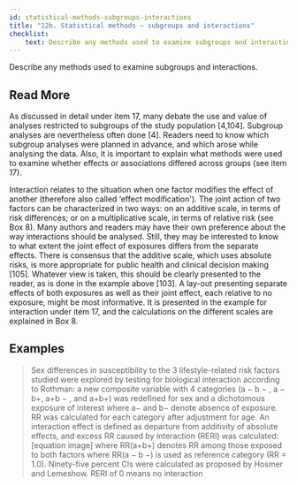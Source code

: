 ```yaml
---
id: statistical-methods-subgroups-interactions
title: "12b. Statistical methods – subgroups and interactions"
checklist: 
    text: Describe any methods used to examine subgroups and interactions.
---
```

Describe any methods used to examine subgroups and interactions.

## Read More

As discussed in detail under item 17, many debate the use and value of analyses restricted to subgroups of the study population [4,104]. Subgroup analyses are nevertheless often done [4]. Readers need to know which subgroup analyses were planned in advance, and which arose while analysing the data. Also, it is important to explain what methods were used to examine whether effects or associations differed across groups (see item 17).

Interaction relates to the situation when one factor modifies the effect of another (therefore also called ‘effect modification'). The joint action of two factors can be characterized in two ways: on an additive scale, in terms of risk differences; or on a multiplicative scale, in terms of relative risk (see Box 8). Many authors and readers may have their own preference about the way interactions should be analysed. Still, they may be interested to know to what extent the joint effect of exposures differs from the separate effects. There is consensus that the additive scale, which uses absolute risks, is more appropriate for public health and clinical decision making [105]. Whatever view is taken, this should be clearly presented to the reader, as is done in the example above [103]. A lay-out presenting separate effects of both exposures as well as their joint effect, each relative to no exposure, might be most informative. It is presented in the example for interaction under item 17, and the calculations on the different scales are explained in Box 8.

## Examples

> Sex differences in susceptibility to the 3 lifestyle-related risk factors studied were explored by testing for biological interaction according to Rothman: a new composite variable with 4 categories (a − b − , a − b+, a+b − , and a+b+) was redefined for sex and a dichotomous exposure of interest where a− and b− denote absence of exposure. RR was calculated for each category after adjustment for age. An interaction effect is defined as departure from additivity of absolute effects, and excess RR caused by interaction (RERI) was calculated:
[equation image]
where RR(a+b+) denotes RR among those exposed to both factors where RR(a − b −) is used as reference category (RR = 1.0). Ninety-five percent CIs were calculated as proposed by Hosmer and Lemeshow. RERI of 0 means no interaction